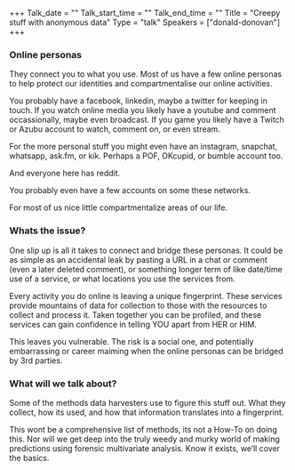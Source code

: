 +++
Talk_date = ""
Talk_start_time = ""
Talk_end_time = ""
Title = "Creepy stuff with anonymous data"
Type = "talk"
Speakers = ["donald-donovan"]
+++

### Online personas

They connect you to what you use. Most of us have a few online personas to help protect our identities and compartmentalise our online activities.

You probably have a facebook, linkedin, maybe a twitter for keeping in touch. If you watch online media you likely have a youtube and comment occassionally, maybe even broadcast. If you game you likely have a Twitch or Azubu account to watch, comment on, or even stream.

For the more personal stuff you might even have an instagram, snapchat, whatsapp, ask.fm, or kik. Perhaps a POF, OKcupid, or bumble account too.

And everyone here has reddit.

You probably even have a few accounts on some these networks.

For most of us nice little compartmentalize areas of our life.

### Whats the issue?

One slip up is all it takes to connect and bridge these personas. It could be as simple as an accidental leak by pasting a URL in a chat or comment (even a later deleted comment), or something longer term of like date/time use of a service, or what locations you use the services from.

Every activity you do online is leaving a unique fingerprint. These services provide mountains of data for collection to those with the resources to collect and process it. Taken together you can be profiled, and these services can gain confidence in telling YOU apart from HER or HIM.

This leaves you vulnerable. The risk is a social one, and potentially embarrassing or career maiming when the online personas can be bridged by 3rd parties.

### What will we talk about?

Some of the methods data harvesters use to figure this stuff out. What they collect, how its used, and how that information translates into a fingerprint.

This wont be a comprehensive list of methods, its not a How-To on doing this. Nor will we get deep into the truly weedy and murky world of making predictions using forensic multivariate analysis. Know it exists, we’ll cover the basics.